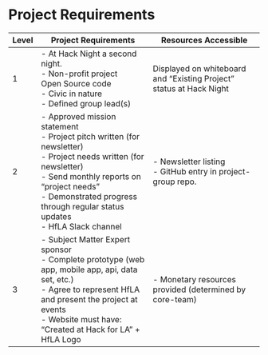 # Project Requirements

| Level | Project Requirements | Resources Accessible |
|-------|----------------------|----------------------|
| 1 | - At Hack Night a second night.<br>- Non-profit project<br>Open Source code<br>- Civic in nature<br>- Defined group lead(s) | Displayed on whiteboard and “Existing Project” status at Hack Night | - Project guidance<br>- Possible connections with government/non-profit subject matter experts<br>- HfLA Slack channel |
| 2 | - Approved mission statement<br>- Project pitch written (for newsletter)<br>- Project needs written (for newsletter)<br>- Send monthly reports on “project needs”<br>- Demonstrated progress through regular status updates<br>- HfLA Slack channel | - Newsletter listing<br>- GitHub entry in project-group repo. |
| 3 | - Subject Matter Expert sponsor<br>- Complete prototype (web app, mobile app, api, data set, etc.)<br>- Agree to represent HfLA and present the project at events<br>- Website must have: “Created at Hack for LA” + HfLA Logo | - Monetary resources provided (determined by core-team) |
